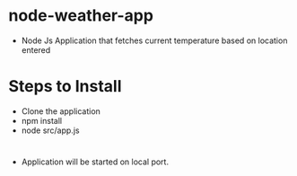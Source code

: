 # node-weather-app

- Node Js Application that fetches current temperature based on location entered

# Steps to Install

- Clone the application
- npm install
- node src/app.js

#

- Application will be started on local port.
